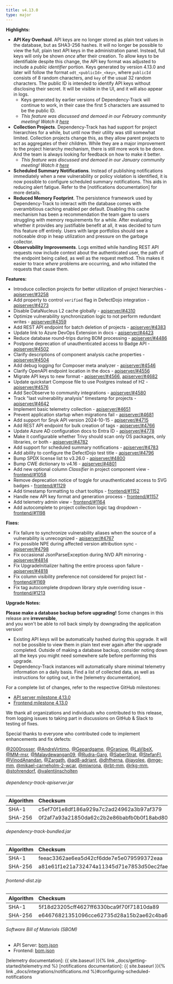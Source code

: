 ```yaml
---
title: v4.13.0
type: major
---
```


**Highlights:**

* **API Key Overhaul**. API keys are no longer stored as plain text values in the database,
but as SHA3-256 hashes. It will no longer be possible to view the full, plain text API keys
in the administration panel. Instead, full keys will only be shown *once* after their
creation. To allow keys to be identifiable despite this change, the API key format was adjusted
to include a *public identifier* portion. Keys generated by version 4.13.0 and later will follow
the format `odt_<publicId>_<key>`, where `publicId` consists of 8 random characters, and `key`
of the usual 32 random characters. The public ID is intended to identify API keys without disclosing
their secret. It will be visible in the UI, and it will also appear in logs.
    * Keys generated by earlier versions of Dependency-Track will continue to work,
      in their case the first 5 characters are assumed to be the public ID.
    * *This feature was discussed and demoed in our February community meeting! Watch it [here](https://www.youtube.com/watch?v=UphB2IDv1Rk&t=280s)*
* **Collection Projects**. Dependency-Track has had support for project hierarchies for a while,
but until now their utility was still somewhat limited. Collection projects change this,
as they allow parent projects to act as aggregates of their children. While they are a major improvement
to the project hierarchy mechanism, there is still more work to be done. And the team is always
looking for feedback on how to make it better.
    * *This feature was discussed and demoed in our January community meeting! Watch it [here](https://www.youtube.com/watch?v=DSyf-g2FF_w&t=745s)*
* **Scheduled Summary Notifications**. Instead of publishing notifications immediately when
a new vulnerability or policy violation is identified, it is now possible to configure scheduled
summary notifications. This aids in reducing alert fatigue. Refer to the [notifications documentation]
for more details.
* **Reduced Memory Footprint**. The persistence framework used by Dependency-Track to interact with the database
comes with overambitious caching enabled per default. Disabling this cache mechanism has been a recommendation
the team gave to users struggling with memory requirements for a while. After evaluating whether it provides
any justifiable benefit at all, it was decided to turn this feature off entirely. Users with large portfolios
should see a noticeable drop in heap utilization and pressure on the garbage collector.
* **Observability Improvements**. Logs emitted while handling REST API requests now include context about
the authenticated user, the path of the endpoint being called, as well as the request method.
This makes it easier to trace *where* problems are occurring, and *who* initiated the requests that cause them.

**Features:**

* Introduce collection projects for better utilization of project hierarchies - [apiserver/#3258]
* Add property to control `verified` flag in DefectDojo integration - [apiserver/#4273]
* Disable DataNucleus L2 cache globally - [apiserver/#4310]
* Optimize vulnerability synchronization logic to not perform redundant writes - [apiserver/#4359]
* Add REST API endpoint for batch deletion of projects - [apiserver/#4383]
* Update link to Azure DevOps Extension in docs - [apiserver/#4423]
* Reduce database round-trips during BOM processing - [apiserver/#4486]
* Postpone deprecation of unauthenticated access to Badge API - [apiserver/#4502]
* Clarify descriptions of component analysis cache properties - [apiserver/#4504]
* Add debug logging for Composer meta analyzer - [apiserver/#4546]
* Clarify OpenAPI endpoint location in the docs - [apiserver/#4556]
* Migrate API keys to new format - [apiserver/#4566], [apiserver/#4682]
* Update quickstart Compose file to use Postgres instead of H2 - [apiserver/#4576]
* Add SecObserve to community integrations - [apiserver/#4580]
* Track "last vulnerability analysis" timestamp for projects - [apiserver/#4642]
* Implement basic telemetry collection - [apiserver/#4651]
* Prevent application startup when migrations fail - [apiserver/#4681]
* Add support for Snyk API version 2024-10-15 - [apiserver/#4715]
* Add REST API endpoint for bulk creation of tags - [apiserver/#4766]
* Update Azure AD configuration docs to Entra ID - [apiserver/#4778]
* Make it configurable whether Trivy should scan only OS packages, only libraries, or both - [apiserver/#4782]
* Add support for scheduled summary notifications - [apiserver/#4783]
* Add ability to configure the DefectDojo test title - [apiserver/#4796]
* Bump SPDX license list to v3.26.0 - [apiserver/#4800]
* Bump CWE dictionary to v4.16 - [apiserver/#4801]
* Add new optional column *Classifier* in project component view - [frontend/#1058]
* Remove deprecation notice of toggle for unauthenticated access to SVG badges - [frontend/#1129]
* Add timestamp formatting to chart tooltips - [frontend/#1152]
* Handle new API key format and generation process - [frontend/#1157]
* Add telemetry admin view - [frontend/#1164]
* Add autocomplete to project collection logic tag dropdown - [frontend/#1198]

**Fixes:**

* Fix failure to synchronize vulnerability aliases when the source of a vulnerability is unrecognized - [apiserver/#4767]
* Fix possible NPE during affected version attribution sync - [apiserver/#4798]
* Fix occasional JsonParseException during NVD API mirroring - [apiserver/#4814]
* Fix UpgradeInitializer halting the entire process upon failure - [apiserver/#4818]
* Fix column visibility preference not considered for project list - [frontend/#1169]
* Fix tag autocomplete dropdown library style overriding issue - [frontend/#1213]

**Upgrade Notes:**

**Please make a database backup before upgrading!** Some changes in this release are **irreversible**,  
and you won't be able to roll back simply by downgrading the application version!

* Existing API keys will be automatically hashed during this upgrade. It will not be possible
to view them in plain text ever again after the upgrade completed. Outside of making a database
backup, consider noting down all the keys you might need somewhere safe before performing this upgrade.
* Dependency-Track instances will automatically share minimal telemetry information on a daily basis.
Find a list of collected data, as well as instructions for opting out, in the [telemetry documentation].

For a complete list of changes, refer to the respective GitHub milestones:

* [API server milestone 4.13.0](https://github.com/DependencyTrack/dependency-track/milestone/38?closed=1)
* [Frontend milestone 4.13.0](https://github.com/DependencyTrack/frontend/milestone/23?closed=1)

We thank all organizations and individuals who contributed to this release, from logging issues to taking part in discussions on GitHub & Slack to testing of fixes.

Special thanks to everyone who contributed code to implement enhancements and fix defects:  

[@2000rosser], [@AndreVirtimo], [@Gepardgame], [@Granjow], [@LaVibeX], [@MM-msr], [@Malaydewangan09], [@Rudra-Garg],
[@SaberStrat], [@StefanFl], [@VinodAnandan], [@Zargath], [@ad8-adriant], [@dhfherna], [@jayolee], [@mge-mm],
[@mikael-carneholm-2-wcar], [@mjwrona], [@rbt-mm], [@rkg-mm], [@stohrendorf], [@valentijnscholten]

###### dependency-track-apiserver.jar

| Algorithm | Checksum |
|:----------|:---------|
| SHA-1     | c5ef70f1e8df186a929a7c2ad24962a3b97af379         |
| SHA-256   | 0f2af7a93a21850da62c2b2e86babfb0b0f18abd80f380dfb80bf84c59f605e4         |

###### dependency-track-bundled.jar

| Algorithm | Checksum |
|:----------|:---------|
| SHA-1     | feeac3362ae6ea5d42cf6dde7e5e079599372eaa         |
| SHA-256   | a81e61f1e21a732474a11345d71e7853d50ec2faea1f7d44bacfb29902673ebd         |

###### frontend-dist.zip

| Algorithm | Checksum                                                         |
|:----------|:-----------------------------------------------------------------|
| SHA-1     | 5f18d23205cff4627ff6330bca9f70f71810da89                         |
| SHA-256   | e64676821351096cce62735d28a15b2ae62c4ba66c1b295ab119a9b83f94eef0 |

###### Software Bill of Materials (SBOM)

* API Server: [bom.json](https://github.com/DependencyTrack/dependency-track/releases/download/4.13.0/bom.json)
* Frontend: [bom.json](https://github.com/DependencyTrack/frontend/releases/download/4.13.0/bom.json)

[telemetry documentation]: {{ site.baseurl }}{% link _docs/getting-started/telemetry.md %}
[notifications documentation]: {{ site.baseurl }}{% link _docs/integrations/notifications.md %}#configuring-scheduled-notifications

[apiserver/#3258]: https://github.com/DependencyTrack/dependency-track/pull/3258
[apiserver/#4273]: https://github.com/DependencyTrack/dependency-track/pull/4273
[apiserver/#4310]: https://github.com/DependencyTrack/dependency-track/pull/4310
[apiserver/#4359]: https://github.com/DependencyTrack/dependency-track/pull/4359
[apiserver/#4383]: https://github.com/DependencyTrack/dependency-track/pull/4383
[apiserver/#4423]: https://github.com/DependencyTrack/dependency-track/pull/4423
[apiserver/#4486]: https://github.com/DependencyTrack/dependency-track/pull/4486
[apiserver/#4502]: https://github.com/DependencyTrack/dependency-track/pull/4502
[apiserver/#4504]: https://github.com/DependencyTrack/dependency-track/pull/4504
[apiserver/#4546]: https://github.com/DependencyTrack/dependency-track/pull/4546
[apiserver/#4556]: https://github.com/DependencyTrack/dependency-track/pull/4556
[apiserver/#4566]: https://github.com/DependencyTrack/dependency-track/pull/4566
[apiserver/#4576]: https://github.com/DependencyTrack/dependency-track/pull/4576
[apiserver/#4580]: https://github.com/DependencyTrack/dependency-track/pull/4580
[apiserver/#4642]: https://github.com/DependencyTrack/dependency-track/pull/4642
[apiserver/#4651]: https://github.com/DependencyTrack/dependency-track/pull/4651
[apiserver/#4681]: https://github.com/DependencyTrack/dependency-track/pull/4681
[apiserver/#4682]: https://github.com/DependencyTrack/dependency-track/pull/4682
[apiserver/#4715]: https://github.com/DependencyTrack/dependency-track/pull/4715
[apiserver/#4766]: https://github.com/DependencyTrack/dependency-track/pull/4766
[apiserver/#4767]: https://github.com/DependencyTrack/dependency-track/pull/4767
[apiserver/#4778]: https://github.com/DependencyTrack/dependency-track/pull/4778
[apiserver/#4782]: https://github.com/DependencyTrack/dependency-track/pull/4782
[apiserver/#4783]: https://github.com/DependencyTrack/dependency-track/pull/4783
[apiserver/#4796]: https://github.com/DependencyTrack/dependency-track/pull/4796
[apiserver/#4798]: https://github.com/DependencyTrack/dependency-track/pull/4798
[apiserver/#4800]: https://github.com/DependencyTrack/dependency-track/pull/4800
[apiserver/#4801]: https://github.com/DependencyTrack/dependency-track/pull/4801
[apiserver/#4814]: https://github.com/DependencyTrack/dependency-track/pull/4814
[apiserver/#4818]: https://github.com/DependencyTrack/dependency-track/pull/4818

[frontend/#1058]: https://github.com/DependencyTrack/frontend/pull/1058
[frontend/#1129]: https://github.com/DependencyTrack/frontend/pull/1129
[frontend/#1152]: https://github.com/DependencyTrack/frontend/pull/1152
[frontend/#1157]: https://github.com/DependencyTrack/frontend/pull/1157
[frontend/#1164]: https://github.com/DependencyTrack/frontend/pull/1164
[frontend/#1169]: https://github.com/DependencyTrack/frontend/pull/1169
[frontend/#1198]: https://github.com/DependencyTrack/frontend/pull/1198
[frontend/#1213]: https://github.com/DependencyTrack/frontend/pull/1213

[@2000rosser]: https://github.com/2000rosser
[@AndreVirtimo]: https://github.com/AndreVirtimo
[@Gepardgame]: https://github.com/Gepardgame
[@Granjow]: https://github.com/Granjow
[@LaVibeX]: https://github.com/LaVibeX
[@MM-msr]: https://github.com/MM-msr
[@Malaydewangan09]: https://github.com/Malaydewangan09
[@Rudra-Garg]: https://github.com/Rudra-Garg
[@SaberStrat]: https://github.com/SaberStrat
[@StefanFl]: https://github.com/StefanFl
[@VinodAnandan]: https://github.com/VinodAnandan
[@Zargath]: https://github.com/Zargath
[@ad8-adriant]: https://github.com/ad8-adriant
[@dhfherna]: https://github.com/dhfherna
[@jayolee]: https://github.com/jayolee
[@mge-mm]: https://github.com/mge-mm
[@mikael-carneholm-2-wcar]: https://github.com/mikael-carneholm-2-wcar
[@mjwrona]: https://github.com/mjwrona
[@rbt-mm]: https://github.com/rbt-mm
[@rkg-mm]: https://github.com/rkg-mm
[@stohrendorf]: https://github.com/stohrendorf
[@valentijnscholten]: https://github.com/valentijnscholten
